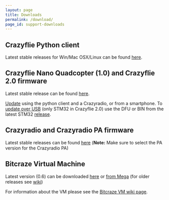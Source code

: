 ```yaml
---
layout: page
title: Downloads
permalink: /download/
page_id: support-downloads
---
```


## Crazyflie Python client

Latest stable releases for Win/Mac OSX/Linux can be found 
[here](https://github.com/bitcraze/crazyflie-clients-python/releases "Github releases for crazyflie-clients-python").

## Crazyflie Nano Quadcopter (1.0) and Crazyflie 2.0 firmware

Latest stable release can be found 
[here](https://github.com/bitcraze/crazyflie-release/releases "GitHub releases for crazyflie-firmware").

[Update](//wiki.bitcraze.io/doc:crazyflie:client:pycfclient:index?&amp;#firmware_upgrade) 
using the python client and a Crazyradio, or from a smartphone. To 
[update over USB](//wiki.bitcraze.io/projects:crazyflie2:development:dfu) 
(only STM32 in Crazyflie 2.0) use the DFU or BIN from the latest STM32 
[release](https://github.com/bitcraze/crazyflie-firmware/releases).

## Crazyradio and Crazyradio PA firmware

Latest stable releases can be found [here](https://github.com/bitcraze/crazyradio-firmware/releases "GitHub releases for crazyradio-firmware") 
(**Note:** Make sure to select the PA version for the Crazyradio PA)

## Bitcraze Virtual Machine

Latest version (0.6) can be downloaded [here](http://files.bitcraze.se/dl/Bitcraze_VM_0.6.ova) 
or [from Mega](https://mega.co.nz/#!3YhyFBAI!WO2yKBE-x_9PesM37k79sGdo_1-LVpbHTyexGmYnm3A) 
(for older releases see [wiki](//wiki.bitcraze.io/projects:virtualmachine:index#download))

For information about the VM please see the 
[Bitcraze VM wiki page](//wiki.bitcraze.io/projects:virtualmachine:index "Bitcraze VM wiki").
